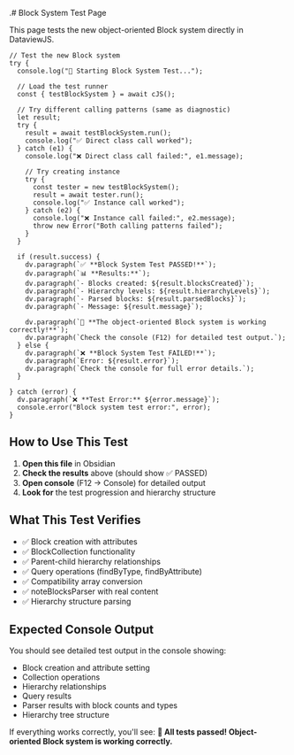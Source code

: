 .# Block System Test Page

This page tests the new object-oriented Block system directly in DataviewJS.

```dataviewjs
// Test the new Block system
try {
  console.log("🧪 Starting Block System Test...");
  
  // Load the test runner
  const { testBlockSystem } = await cJS();
  
  // Try different calling patterns (same as diagnostic)
  let result;
  try {
    result = await testBlockSystem.run();
    console.log("✅ Direct class call worked");
  } catch (e1) {
    console.log("❌ Direct class call failed:", e1.message);
    
    // Try creating instance
    try {
      const tester = new testBlockSystem();
      result = await tester.run();
      console.log("✅ Instance call worked");
    } catch (e2) {
      console.log("❌ Instance call failed:", e2.message);
      throw new Error("Both calling patterns failed");
    }
  }
  
  if (result.success) {
    dv.paragraph(`✅ **Block System Test PASSED!**`);
    dv.paragraph(`📊 **Results:**`);
    dv.paragraph(`- Blocks created: ${result.blocksCreated}`);
    dv.paragraph(`- Hierarchy levels: ${result.hierarchyLevels}`);
    dv.paragraph(`- Parsed blocks: ${result.parsedBlocks}`);
    dv.paragraph(`- Message: ${result.message}`);
    
    dv.paragraph(`🎉 **The object-oriented Block system is working correctly!**`);
    dv.paragraph(`Check the console (F12) for detailed test output.`);
  } else {
    dv.paragraph(`❌ **Block System Test FAILED!**`);
    dv.paragraph(`Error: ${result.error}`);
    dv.paragraph(`Check the console for full error details.`);
  }
  
} catch (error) {
  dv.paragraph(`❌ **Test Error:** ${error.message}`);
  console.error("Block system test error:", error);
}
```

## How to Use This Test

1. **Open this file** in Obsidian
2. **Check the results** above (should show ✅ PASSED)
3. **Open console** (F12 → Console) for detailed output
4. **Look for** the test progression and hierarchy structure

## What This Test Verifies

- ✅ Block creation with attributes
- ✅ BlockCollection functionality  
- ✅ Parent-child hierarchy relationships
- ✅ Query operations (findByType, findByAttribute)
- ✅ Compatibility array conversion
- ✅ noteBlocksParser with real content
- ✅ Hierarchy structure parsing

## Expected Console Output

You should see detailed test output in the console showing:
- Block creation and attribute setting
- Collection operations
- Hierarchy relationships
- Query results
- Parser results with block counts and types
- Hierarchy tree structure

If everything works correctly, you'll see:
**🎉 All tests passed! Object-oriented Block system is working correctly.**

